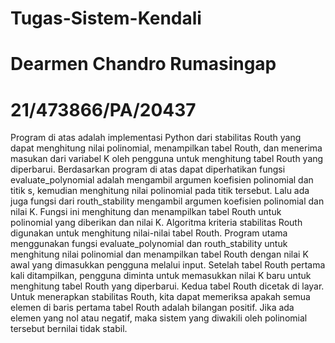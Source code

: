 # Tugas-Sistem-Kendali

# Dearmen Chandro Rumasingap

# 21/473866/PA/20437

Program di atas adalah implementasi Python dari stabilitas Routh yang dapat menghitung nilai polinomial, menampilkan tabel Routh, dan menerima masukan dari variabel K oleh pengguna untuk menghitung tabel Routh yang diperbarui. Berdasarkan program di atas dapat diperhatikan fungsi evaluate_polynomial adalah mengambil argumen koefisien polinomial dan titik s, kemudian menghitung nilai polinomial pada titik tersebut. Lalu ada juga fungsi dari routh_stability mengambil argumen koefisien polinomial dan nilai K. Fungsi ini menghitung dan menampilkan tabel Routh untuk polinomial yang diberikan dan nilai K. Algoritma kriteria stabilitas Routh digunakan untuk menghitung nilai-nilai tabel Routh. Program utama menggunakan fungsi evaluate_polynomial dan routh_stability untuk menghitung nilai polinomial dan menampilkan tabel Routh dengan nilai K awal yang dimasukkan pengguna melalui input. Setelah tabel Routh pertama kali ditampilkan, pengguna diminta untuk memasukkan nilai K baru untuk menghitung tabel Routh yang diperbarui. Kedua tabel Routh dicetak di layar. Untuk menerapkan stabilitas Routh, kita dapat memeriksa apakah semua elemen di baris pertama tabel Routh adalah bilangan positif. Jika ada elemen yang nol atau negatif, maka sistem yang diwakili oleh polinomial tersebut bernilai tidak stabil.
